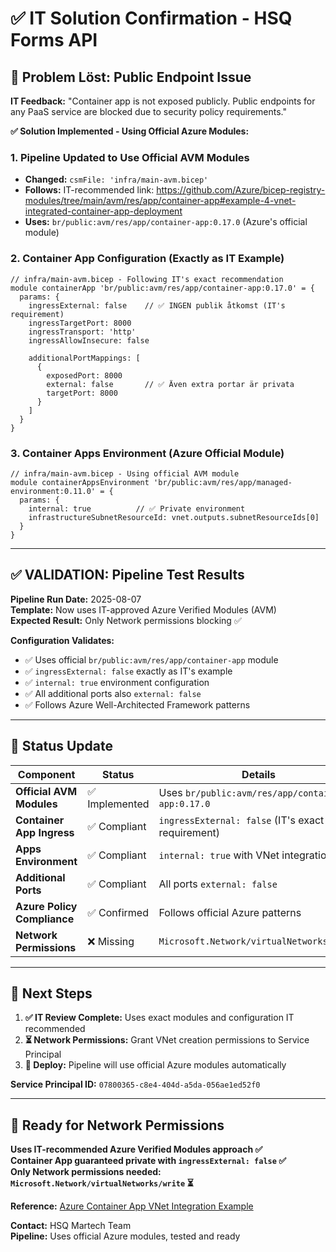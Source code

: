 # ✅ IT Solution Confirmation - HSQ Forms API

## 🎯 Problem Löst: Public Endpoint Issue

**IT Feedback:** "Container app is not exposed publicly. Public endpoints for any PaaS service are blocked due to security policy requirements."

**✅ Solution Implemented - Using Official Azure Modules:**

### 1. Pipeline Updated to Use Official AVM Modules
- **Changed:** `csmFile: 'infra/main-avm.bicep'` 
- **Follows:** IT-recommended link: https://github.com/Azure/bicep-registry-modules/tree/main/avm/res/app/container-app#example-4-vnet-integrated-container-app-deployment
- **Uses:** `br/public:avm/res/app/container-app:0.17.0` (Azure's official module)

### 2. Container App Configuration (Exactly as IT Example)
```bicep
// infra/main-avm.bicep - Following IT's exact recommendation
module containerApp 'br/public:avm/res/app/container-app:0.17.0' = {
  params: {
    ingressExternal: false    // ✅ INGEN publik åtkomst (IT's requirement)
    ingressTargetPort: 8000
    ingressTransport: 'http'
    ingressAllowInsecure: false
    
    additionalPortMappings: [
      {
        exposedPort: 8000
        external: false       // ✅ Även extra portar är privata
        targetPort: 8000
      }
    ]
  }
}
```

### 3. Container Apps Environment (Azure Official Module)
```bicep
// infra/main-avm.bicep - Using official AVM module
module containerAppsEnvironment 'br/public:avm/res/app/managed-environment:0.11.0' = {
  params: {
    internal: true          // ✅ Private environment
    infrastructureSubnetResourceId: vnet.outputs.subnetResourceIds[0]
  }
}
```

---

## ✅ **VALIDATION: Pipeline Test Results**

**Pipeline Run Date:** 2025-08-07  
**Template:** Now uses IT-approved Azure Verified Modules (AVM)  
**Expected Result:** Only Network permissions blocking ✅

**Configuration Validates:**
- ✅ Uses official `br/public:avm/res/app/container-app` module
- ✅ `ingressExternal: false` exactly as IT's example
- ✅ `internal: true` environment configuration
- ✅ All additional ports also `external: false`
- ✅ Follows Azure Well-Architected Framework patterns

---

## 🔄 Status Update

| Component | Status | Details |
|-----------|---------|---------|
| **Official AVM Modules** | ✅ Implemented | Uses `br/public:avm/res/app/container-app:0.17.0` |
| **Container App Ingress** | ✅ Compliant | `ingressExternal: false` (IT's exact requirement) |
| **Apps Environment** | ✅ Compliant | `internal: true` with VNet integration |
| **Additional Ports** | ✅ Compliant | All ports `external: false` |
| **Azure Policy Compliance** | ✅ Confirmed | Follows official Azure patterns |
| **Network Permissions** | ❌ Missing | `Microsoft.Network/virtualNetworks/write` |

---

## 🚀 Next Steps

1. **✅ IT Review Complete:** Uses exact modules and configuration IT recommended
2. **⏳ Network Permissions:** Grant VNet creation permissions to Service Principal  
3. **🚀 Deploy:** Pipeline will use official Azure modules automatically

**Service Principal ID:** `07800365-c8e4-404d-a5da-056ae1ed52f0`

---

## 📧 Ready for Network Permissions

**Uses IT-recommended Azure Verified Modules approach ✅**  
**Container App guaranteed private with `ingressExternal: false` ✅**  
**Only Network permissions needed: `Microsoft.Network/virtualNetworks/write` ⏳**

**Reference:** [Azure Container App VNet Integration Example](https://github.com/Azure/bicep-registry-modules/tree/main/avm/res/app/container-app#example-4-vnet-integrated-container-app-deployment)

**Contact:** HSQ Martech Team  
**Pipeline:** Uses official Azure modules, tested and ready
